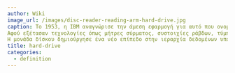 ```yaml
---
author: Wiki
image_url: /images/disc-reader-reading-arm-hard-drive.jpg
caption: Το 1953, η IBM αναγνώρισε την άμεση εφαρμογή για αυτό που ονομάστηκε "Random Access File" με υψηλή χωρητικότητα και ταχεία τυχαία πρόσβαση με σχετικά χαμηλό κόστος.
Αφού εξέτασαν τεχνολογίες όπως μήτρες σύρματος, συστοιχίες ράβδων, τύμπανα, συστοιχίες τυμπάνων κλπ., oι μηχανικοί του εργαστηρίου της IBM στο San Jose της Καλιφόρνιας εφευρέθηκαν τη μονάδα σκληρού δίσκου.
Η μονάδα δίσκου δημιούργησε ένα νέο επίπεδο στην ιεραρχία δεδομένων υπολογιστών και στη συνέχεια ονομάστηκε αποθήκευση τυχαίας προσπέλασης, αλλά σήμερα είναι γνωστή ως δευτερεύων αποθήκευτικος χωρος, λιγότερο δαπανηρή και πιο αργή από την κύρια μνήμη , αλλά ταχύτερη και ακριβότερη από τις μονάδες μαγνητοταινίας.
title: hard-drive
categories:
  - definition
---
```


